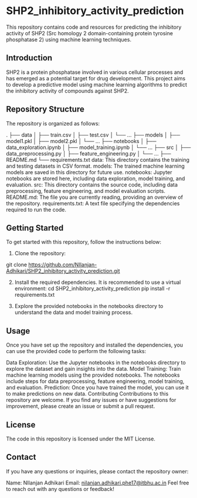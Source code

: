 # SHP2_inhibitory_activity_prediction

This repository contains code and resources for predicting the inhibitory activity of SHP2 (Src homology 2 domain-containing protein tyrosine phosphatase 2) using machine learning techniques.

## Introduction
SHP2 is a protein phosphatase involved in various cellular processes and has emerged as a potential target for drug development. This project aims to develop a predictive model using machine learning algorithms to predict the inhibitory activity of compounds against SHP2.

## Repository Structure
The repository is organized as follows:

.
├── data
│   ├── train.csv
│   ├── test.csv
│   └── ...
├── models
│   ├── model1.pkl
│   ├── model2.pkl
│   └── ...
├── notebooks
│   ├── data_exploration.ipynb
│   ├── model_training.ipynb
│   └── ...
├── src
│   ├── data_preprocessing.py
│   ├── feature_engineering.py
│   └── ...
├── README.md
└── requirements.txt
data: This directory contains the training and testing datasets in CSV format.
models: The trained machine learning models are saved in this directory for future use.
notebooks: Jupyter notebooks are stored here, including data exploration, model training, and evaluation.
src: This directory contains the source code, including data preprocessing, feature engineering, and model evaluation scripts.
README.md: The file you are currently reading, providing an overview of the repository.
requirements.txt: A text file specifying the dependencies required to run the code.

## Getting Started
To get started with this repository, follow the instructions below:

1. Clone the repository:

git clone https://github.com/NIlanjan-Adhikari/SHP2_inhibitory_activity_prediction.git

2. Install the required dependencies. It is recommended to use a virtual environment:
cd SHP2_inhibitory_activity_prediction
pip install -r requirements.txt

3. Explore the provided notebooks in the notebooks directory to understand the data and model training process.

## Usage
Once you have set up the repository and installed the dependencies, you can use the provided code to perform the following tasks:

Data Exploration: Use the Jupyter notebooks in the notebooks directory to explore the dataset and gain insights into the data.
Model Training: Train machine learning models using the provided notebooks. The notebooks include steps for data preprocessing, feature engineering, model training, and evaluation.
Prediction: Once you have trained the model, you can use it to make predictions on new data.
Contributing
Contributions to this repository are welcome. If you find any issues or have suggestions for improvement, please create an issue or submit a pull request.

## License
The code in this repository is licensed under the MIT License.

## Contact
If you have any questions or inquiries, please contact the repository owner:

Name: NIlanjan Adhikari
Email: nilanjan.adhikari.phe17@itbhu.ac.in
Feel free to reach out with any questions or feedback!
